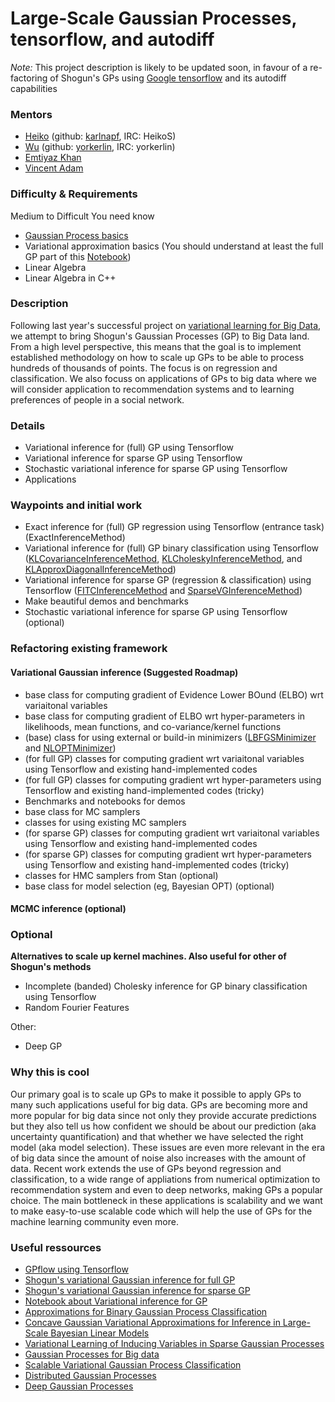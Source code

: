 # Large-Scale Gaussian Processes, tensorflow, and autodiff

*Note:* This project description is likely to be updated soon, in favour of a re-factoring of Shogun's GPs using [Google tensorflow](https://www.tensorflow.org/) and its autodiff capabilities
### Mentors
 * [Heiko](Heiko%20Strathmann) (github: [karlnapf](https://github.com/karlnapf), IRC: HeikoS)
 * [Wu](https://www.linkedin.com/in/wu-lin-b1a587b7) (github: [yorkerlin](https://github.com/yorkerlin), IRC: yorkerlin)
 * [Emtiyaz Khan](http://www.cs.ubc.ca/~emtiyaz/)
 * [Vincent Adam](https://sites.google.com/site/myvincentadam/)

### Difficulty & Requirements
Medium to Difficult
You need know
 * [Gaussian Process basics](http://www.shogun-toolbox.org/static/notebook/current/gaussian_processes.html)
 * Variational approximation basics (You should understand at least the full GP part of this [Notebook](http://www.shogun-toolbox.org/static/notebook/current/variational_classifier.html))
 * Linear Algebra
 * Linear Algebra in C++

### Description
Following last year's successful project on [variational learning for Big Data](http://www.shogun-toolbox.org/page/Events/gsoc2014_ideas#variational_learning), we attempt to bring Shogun's Gaussian Processes (GP) to Big Data land. From a high level perspective, this means that the goal is to implement established methodology on how to scale up GPs to be able to process hundreds of thousands of points. The focus is on regression and classification. We also focuss on applications of GPs to big data where we will consider application to recommendation systems and to learning preferences of people in a social network.

### Details
 * Variational inference for (full) GP using Tensorflow
 * Variational inference for sparse GP using Tensorflow
 * Stochastic variational inference for sparse GP using Tensorflow
 * Applications

### Waypoints and initial work
 * Exact inference for (full) GP regression using Tensorflow (entrance task) (ExactInferenceMethod)
 * Variational inference for (full) GP binary classification using Tensorflow ([KLCovarianceInferenceMethod](http://www.shogun-toolbox.org/doc/en/latest/classshogun_1_1CKLCovarianceInferenceMethod.html), [KLCholeskyInferenceMethod](http://www.shogun-toolbox.org/doc/en/latest/classshogun_1_1CKLCholeskyInferenceMethod.html), and [KLApproxDiagonalInferenceMethod](http://www.shogun-toolbox.org/doc/en/latest/classshogun_1_1CKLApproxDiagonalInferenceMethod.html))
 * Variational inference for sparse GP (regression & classification) using Tensorflow  ([FITCInferenceMethod](http://www.shogun-toolbox.org/doc/en/latest/classshogun_1_1CFITCInferenceMethod.html) and [SparseVGInferenceMethod](http://www.shogun-toolbox.org/doc/en/latest/classshogun_1_1CSparseVGInferenceMethod.html))
 * Make beautiful demos and benchmarks  
 * Stochastic variational inference for sparse GP using Tensorflow (optional)

### Refactoring existing framework
#### Variational Gaussian inference (Suggested Roadmap)
 * base class for computing gradient of Evidence Lower BOund (ELBO) wrt variaitonal variables 
 * base class for computing gradient of ELBO wrt hyper-parameters in likelihoods, mean functions, and co-variance/kernel functions
 * (base) class for using external or build-in minimizers ([LBFGSMinimizer](http://www.shogun-toolbox.org/doc/en/latest/classshogun_1_1LBFGSMinimizer.html) and [NLOPTMinimizer](http://www.shogun-toolbox.org/doc/en/latest/classshogun_1_1NLOPTMinimizer.html))
 * (for full GP) classes for computing gradient wrt variaitonal variables using Tensorflow and existing hand-implemented codes 
 * (for full GP) classes for computing gradient wrt hyper-parameters using Tensorflow and existing hand-implemented codes (tricky)
 * Benchmarks and notebooks for demos 
 * base class for MC samplers
 * classes for using existing MC samplers 
 * (for sparse GP) classes for computing gradient wrt variaitonal variables using Tensorflow and existing hand-implemented codes 
 * (for sparse GP) classes for computing gradient wrt hyper-parameters using Tensorflow and existing hand-implemented codes (tricky)
 * classes for HMC samplers from Stan (optional)
 * base class for model selection (eg, Bayesian OPT) (optional)

#### MCMC inference (optional)

### Optional

**Alternatives to scale up kernel machines. Also useful for other of Shogun's methods**
 * Incomplete (banded) Cholesky inference for GP binary classification using Tensorflow
 * Random Fourier Features

Other:
 * Deep GP

### Why this is cool
Our primary goal is to scale up GPs to make it possible to apply GPs to many such applications useful for big data. GPs are becoming more and more popular for big data since not only they provide accurate predictions but they also tell us how confident we should be about our prediction (aka uncertainty quantification) and that whether we have selected the right model (aka model selection). These issues are even more relevant in the era of big data since the amount of noise also increases with the amount of data. Recent work extends the use of GPs beyond regression and classification, to a wide range of appliations from numerical optimization to recommendation system and even to deep networks, making GPs a popular choice. The main bottleneck in these applications is scalability and we want to make easy-to-use scalable code which will help the use of GPs for the machine learning community even more. 

### Useful ressources
 * [GPflow using Tensorflow](https://github.com/GPflow/GPflow)
 * [Shogun's variational Gaussian inference for full GP](http://www.shogun-toolbox.org/doc/en/latest/classshogun_1_1CKLInferenceMethod.html)
 * [Shogun's variational Gaussian inference for sparse GP](http://www.shogun-toolbox.org/doc/en/latest/classshogun_1_1CSparseInferenceBase.html)
 * [Notebook about Variational inference for GP](http://www.shogun-toolbox.org/static/notebook/current/variational_classifier.html)
 * [Approximations for Binary Gaussian Process Classification](http://www.jmlr.org/papers/volume9/nickisch08a/nickisch08a.pdf)
 * [Concave Gaussian Variational Approximations for Inference in Large-Scale Bayesian Linear Models](http://www.jmlr.org/proceedings/papers/v15/challis11a/challis11a.pdf)
 * [Variational Learning of Inducing Variables in Sparse Gaussian Processes](http://www.jmlr.org/proceedings/papers/v5/titsias09a/titsias09a.pdf)
 * [Gaussian Processes for Big data](http://auai.org/uai2013/prints/papers/244.pdf)
 * [Scalable Variational Gaussian Process Classification](http://staffwww.dcs.sheffield.ac.uk/people/J.Hensman/papers/KLsparse.pdf)
 * [Distributed Gaussian Processes](http://arxiv.org/abs/1502.02843)
 * [Deep Gaussian Processes](http://jmlr.org/proceedings/papers/v31/damianou13a.pdf)